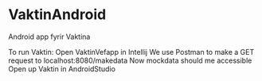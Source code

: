 # VaktinAndroid
Android app fyrir Vaktina

To run Vaktin:
  Open VaktinVefapp in Intellij
  We use Postman to make a GET request to localhost:8080/makedata
  Now mockdata should me accessible
  Open up Vaktin in AndroidStudio
